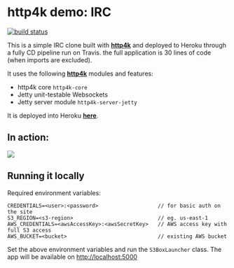 # http4k demo: IRC 

[![build status](https://travis-ci.org/daviddenton/http4k-demo-irc.svg?branch=master)](https://travis-ci.org/daviddenton/http4k-demo-irc.svg?branch=master)

This is a simple IRC clone built with [**http4k**](https://http4k.org) and deployed to Heroku through a fully CD pipeline run on Travis. the full application is 30 lines of code (when imports are excluded).

It uses the following [**http4k**](https://http4k.org) modules and features:

- http4k core `http4k-core`
- Jetty unit-testable Websockets
- Jetty server module `http4k-server-jetty`

It is deployed into Heroku [**here**](http://http4k-demo-irc.herokuapp.com/).

## In action:

<img src="https://github.com/daviddenton/http4k-demo-irc/raw/master/screenshot.png"/>

## Running it locally

Required environment variables:
```
CREDENTIALS=<user>:<password>                   // for basic auth on the site
S3_REGION=<s3-region>                           // eg. us-east-1
AWS_CREDENTIALS=<awsAccessKey>:<awsSecretKey>   // AWS access key with full S3 access
AWS_BUCKET=<bucket>                             // existing AWS bucket
```

Set the above environment variables and run the `S3BoxLauncher` class. The app will be available on [http://localhost:5000](http://localhost:5000)
